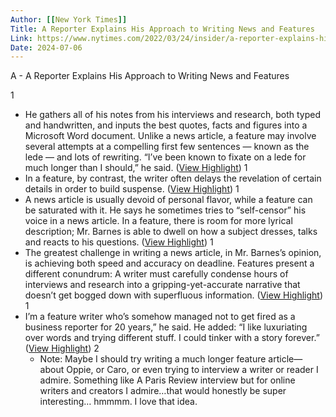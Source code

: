 ```yaml
---
Author: [[New York Times]]
Title: A Reporter Explains His Approach to Writing News and Features
Link: https://www.nytimes.com/2022/03/24/insider/a-reporter-explains-his-approach-to-writing-news-and-features.html
Date: 2024-07-06
---
```

A - A Reporter Explains His Approach to Writing News and Features

1
- He gathers all of his notes from his interviews and research, both typed and handwritten, and inputs the best quotes, facts and figures into a Microsoft Word document. Unlike a news article, a feature may involve several attempts at a compelling first few sentences — known as the lede — and lots of rewriting. “I’ve been known to fixate on a lede for much longer than I should,” he said. ([View Highlight](https://read.readwise.io/read/01gt5wfgce078agmm6q06nbw8w))
1
- In a feature, by contrast, the writer often delays the revelation of certain details in order to build suspense. ([View Highlight](https://read.readwise.io/read/01gt5wfyhpc5bhnyctmtba5a09))
1
- A news article is usually devoid of personal flavor, while a feature can be saturated with it. He says he sometimes tries to “self-censor” his voice in a news article. In a feature, there is room for more lyrical description; Mr. Barnes is able to dwell on how a subject dresses, talks and reacts to his questions. ([View Highlight](https://read.readwise.io/read/01gt5wgxpemsnhyjz0cy4x9y41))
1
- The greatest challenge in writing a news article, in Mr. Barnes’s opinion, is achieving both speed and accuracy on deadline. Features present a different conundrum: A writer must carefully condense hours of interviews and research into a gripping-yet-accurate narrative that doesn’t get bogged down with superfluous information. ([View Highlight](https://read.readwise.io/read/01gt5wj2ds3s4r46vjzww09ne5))
1
- I’m a feature writer who’s somehow managed not to get fired as a business reporter for 20 years,” he said.
  He added: “I like luxuriating over words and trying different stuff. I could tinker with a story forever.” ([View Highlight](https://read.readwise.io/read/01gt5wjk2kzvrhanj73887yppz))
2
    - Note: Maybe I should try writing a much longer feature article—about Oppie, or Caro, or even trying to interview a writer or reader I admire. Something like A Paris Review interview but for online writers and creators I admire…that would honestly be super interesting… hmmmm. I love that idea.
